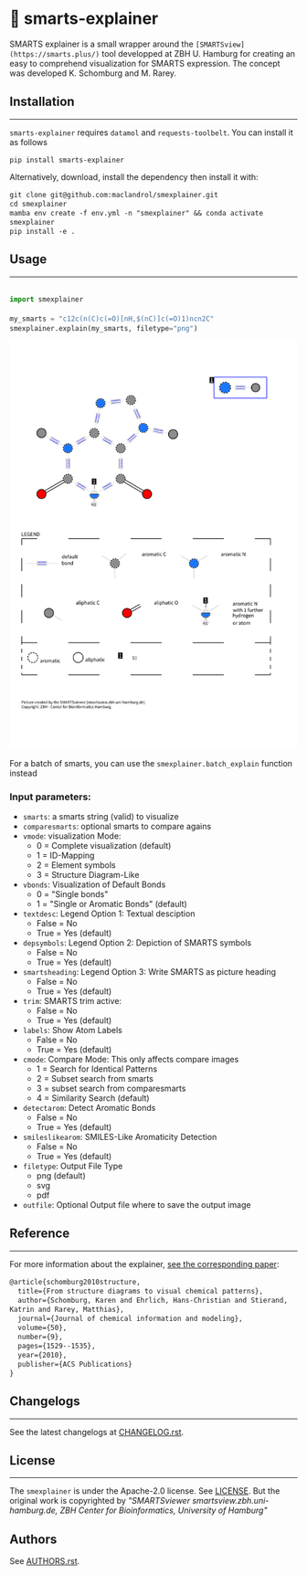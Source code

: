 # 👀 smarts-explainer

SMARTS explainer is a small wrapper around the `[SMARTSview](https://smarts.plus/)` tool developped at ZBH U. Hamburg for creating an easy to comprehend visualization for SMARTS expression. The concept was developed K. Schomburg and M. Rarey.

## Installation
---

`smarts-explainer` requires `datamol` and `requests-toolbelt`. You can install it as follows
```shell
pip install smarts-explainer
```

Alternatively, download, install the dependency then install it with:

```shell
git clone git@github.com:maclandrol/smexplainer.git
cd smexplainer
mamba env create -f env.yml -n "smexplainer" && conda activate smexplainer
pip install -e . 
```
## Usage
---
```python

import smexplainer

my_smarts = "c12c(n(C)c(=O)[nH,$(nC)]c(=O)1)ncn2C"
smexplainer.explain(my_smarts, filetype="png")
```
![output.svg](./assets/output.svg)

For a batch of smarts, you can use the `smexplainer.batch_explain` function instead


### Input parameters:

- `smarts`: a smarts string (valid) to visualize
- `comparesmarts`: optional smarts to compare agains
- `vmode`: 	visualization Mode: 
  - 0 = Complete visualization (default)
  - 1 = ID-Mapping
  - 2 = Element symbols
  - 3 = Structure Diagram-Like
- `vbonds`: Visualization of Default Bonds
  - 0 = "Single bonds"
  - 1 = "Single or Aromatic Bonds" (default)
- `textdesc`: Legend Option 1: Textual desciption
  - False = No
  - True = Yes (default)
- `depsymbols`: Legend Option 2: Depiction of SMARTS symbols
  - False = No
  - True = Yes (default)
- `smartsheading`: Legend Option 3: Write SMARTS as picture heading
  - False = No
  - True = Yes (default)
- `trim`: SMARTS trim active:
  - False = No
  - True = Yes (default)
- `labels`: Show Atom Labels
  - False = No
  - True = Yes (default)
- `cmode`: Compare Mode: This only affects compare images
  - 1 = Search for Identical Patterns
  - 2 = Subset search from smarts
  - 3 = subset search from comparesmarts
  - 4 = Similarity Search (default)
- `detectarom`: Detect Aromatic Bonds
  - False = No
  - True = Yes (default)
- `smileslikearom`: SMILES-Like Aromaticity Detection
  - False = No
  - True = Yes (default)
- `filetype`: Output File Type
  - png (default)
  - svg
  - pdf
- `outfile`: Optional Output file where to save the output image


## Reference
---
For more information about the explainer, [see the corresponding paper](https://pubs.acs.org/doi/abs/10.1021/ci100209a):

```
@article{schomburg2010structure,
  title={From structure diagrams to visual chemical patterns},
  author={Schomburg, Karen and Ehrlich, Hans-Christian and Stierand, Katrin and Rarey, Matthias},
  journal={Journal of chemical information and modeling},
  volume={50},
  number={9},
  pages={1529--1535},
  year={2010},
  publisher={ACS Publications}
}
```

## Changelogs
---
See the latest changelogs at [CHANGELOG.rst](./CHANGELOG.rst).

## License
---
The `smexplainer` is under the Apache-2.0 license. See [LICENSE](LICENSE). But the original work is copyrighted by *"SMARTSviewer smartsview.zbh.uni-hamburg.de, ZBH Center for Bioinformatics, University of Hamburg"*

## Authors

See [AUTHORS.rst](./AUTHORS.rst).

